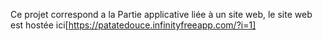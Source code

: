 Ce projet correspond a la Partie applicative liée à un site web, le site web est hostée ici[https://patatedouce.infinityfreeapp.com/?i=1]
